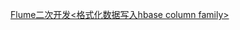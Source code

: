 [Flume二次开发<格式化数据写入hbase column family>](https://github.com/LanstonWu/blog/blob/master/java/201802/Flume%E4%BA%8C%E6%AC%A1%E5%BC%80%E5%8F%91%3C%E6%A0%BC%E5%BC%8F%E5%8C%96%E6%95%B0%E6%8D%AE%E5%86%99%E5%85%A5hbase%20column%20family%3E.md)
